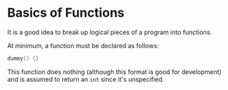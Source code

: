 # Basics of Functions

It is a good idea to break up logical pieces of a program into
functions. 

At minimum, a function must be declared as follows:
```C
dummy() {}
```
This function does nothing (although this format is good for
development) and is assumed to return an `int` since it's unspecified.

